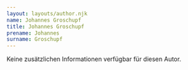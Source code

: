 ```yaml
---
layout: layouts/author.njk
name: Johannes Groschupf
title: Johannes Groschupf
prename: Johannes
surname: Groschupf
---
```

Keine zusätzlichen Informationen verfügbar für diesen Autor.
